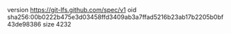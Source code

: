 version https://git-lfs.github.com/spec/v1
oid sha256:00b0222b475e3d03458ffd3409ab3a7ffad5216b23ab17b2205b0bf43de98386
size 4232
